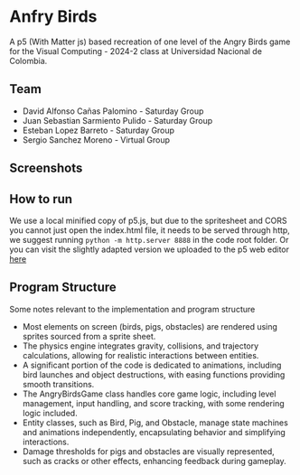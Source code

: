 # Anfry Birds

A p5 (With Matter js) based recreation of one level of the Angry Birds game for the Visual Computing - 2024-2 class at Universidad Nacional de Colombia.

## Team

- David Alfonso Cañas Palomino - Saturday Group
- Juan Sebastian Sarmiento Pulido - Saturday Group
- Esteban Lopez Barreto - Saturday Group
- Sergio Sanchez Moreno - Virtual Group

## Screenshots

<!-- ![screenshot1](./screenshot_1.png)
![screenshot2](./screenshot_2.png) -->

## How to run

We use a local minified copy of p5.js, but due to the spritesheet and CORS you cannot just open the index.html file, it needs to be served through http, we suggest running `python -m http.server 8888` in the code root folder. Or you can visit the slightly adapted version we uploaded to the p5 web editor [here](https://editor.p5js.org/sesanchezmo/full/kyvxBr6Rc)

## Program Structure

Some notes relevant to the implementation and program structure

- Most elements on screen (birds, pigs, obstacles) are rendered using sprites sourced from a sprite sheet.
- The physics engine integrates gravity, collisions, and trajectory calculations, allowing for realistic interactions between entities.
- A significant portion of the code is dedicated to animations, including bird launches and object destructions, with easing functions providing smooth transitions.
- The AngryBirdsGame class handles core game logic, including level management, input handling, and score tracking, with some rendering logic included.
- Entity classes, such as Bird, Pig, and Obstacle, manage state machines and animations independently, encapsulating behavior and simplifying interactions.
- Damage thresholds for pigs and obstacles are visually represented, such as cracks or other effects, enhancing feedback during gameplay.
